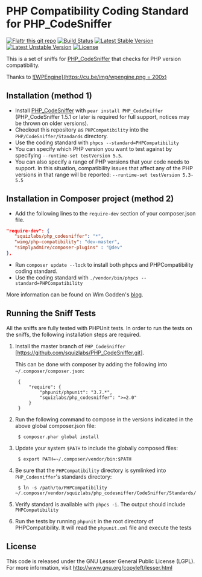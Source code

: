 PHP Compatibility Coding Standard for PHP_CodeSniffer
=====================================================
[![Flattr this git repo](http://api.flattr.com/button/flattr-badge-large.png)](https://flattr.com/submit/auto?user_id=wimg&url=https://github.com/wimg/PHPCompatibility&title=PHPCompatibility&language=&tags=github&category=software)
[![Build Status](https://travis-ci.org/wimg/PHPCompatibility.png?branch=master)](https://travis-ci.org/wimg/PHPCompatibility)
[![Latest Stable Version](https://poser.pugx.org/wimg/php-compatibility/v/stable.png)](https://packagist.org/packages/wimg/php-compatibility)
[![Latest Unstable Version](https://poser.pugx.org/wimg/php-compatibility/v/unstable.png)](https://packagist.org/packages/wimg/php-compatibility)
[![License](https://poser.pugx.org/wimg/php-compatibility/license.png)](https://packagist.org/packages/wimg/php-compatibility)

This is a set of sniffs for [PHP_CodeSniffer](http://pear.php.net/PHP_CodeSniffer) that checks for PHP version compatibility.


Thanks to [![WPEngine](https://cu.be/img/wpengine.png = 200x)](http://wpengine.com) 


Installation (method 1)
-----------------------

* Install [PHP_CodeSniffer](http://pear.php.net/PHP_CodeSniffer) with `pear install PHP_CodeSniffer` (PHP_CodeSniffer 1.5.1 or later is required for full support, notices may be thrown on older versions).
* Checkout this repository as `PHPCompatibility` into the `PHP/CodeSniffer/Standards` directory.
* Use the coding standard with `phpcs --standard=PHPCompatibility`
* You can specify which PHP version you want to test against by specifying `--runtime-set testVersion 5.5`.
* You can also specify a range of PHP versions that your code needs to support.  In this situation, compatibility issues that affect any of the PHP versions in that range will be reported:
`--runtime-set testVersion 5.3-5.5`

Installation in Composer project (method 2)
-------------------------------------------

* Add the following lines to the `require-dev` section of your composer.json file.

```json
"require-dev": {
   "squizlabs/php_codesniffer": "*",
   "wimg/php-compatibility": "dev-master",
   "simplyadmire/composer-plugins" : "@dev"
},

```
* Run `composer update --lock` to install both phpcs and PHPCompatibility coding standard.
* Use the coding standard with `./vendor/bin/phpcs --standard=PHPCompatibility`


More information can be found on Wim Godden's [blog](http://techblog.wimgodden.be/tag/codesniffer).

Running the Sniff Tests
-----------------------
All the sniffs are fully tested with PHPUnit tests. In order to run the tests
on the sniffs, the following installation steps are required.

1. Install the master branch of `PHP_CodeSniffer`
   [https://github.com/squizlabs/PHP_CodeSniffer.git].

   This can be done with composer by adding the following into
   `~/.composer/composer.json`:

        {
            "require": {
                "phpunit/phpunit": "3.7.*",
                "squizlabs/php_codesniffer": ">=2.0"
            }
        }

2. Run the following command to compose in the versions indicated in the above
   global composer.json file:

        $ composer.phar global install

3. Update your system `$PATH` to include the globally composed files:

        $ export PATH=~/.composer/vendor/bin:$PATH

4. Be sure that the `PHPCompatibility` directory is symlinked into
   `PHP_Codesniffer`'s standards directory:

        $ ln -s /path/to/PHPCompatibility ~/.composer/vendor/squizlabs/php_codesniffer/CodeSniffer/Standards/PHPCompatibility

5. Verify standard is available with `phpcs -i`. The output should include
   `PHPCompatibility`

6. Run the tests by running `phpunit` in the root directory of
   PHPCompatibility. It will read the `phpunit.xml` file and execute the tests


License
-------
This code is released under the GNU Lesser General Public License (LGPL). For more information, visit http://www.gnu.org/copyleft/lesser.html
